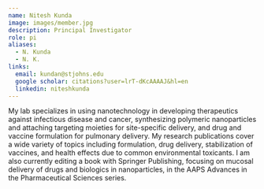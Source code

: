 ```yaml
---
name: Nitesh Kunda
image: images/member.jpg
description: Principal Investigator
role: pi
aliases:
  - N. Kunda
  - N. K.
links:
  email: kundan@stjohns.edu
  google scholar: citations?user=lrT-dKcAAAAJ&hl=en 
  linkedin: niteshkunda
---
```


My lab specializes in using nanotechnology in developing therapeutics against infectious disease and cancer, synthesizing polymeric nanoparticles and attaching targeting moieties for site-specific delivery, and drug and vaccine formulation for pulmonary delivery. My research publications cover a wide variety of topics including formulation, drug delivery, stabilization of vaccines, and health effects due to common environmental toxicants. I am also currently editing a book with Springer Publishing, focusing on mucosal delivery of drugs and biologics in nanoparticles, in the AAPS Advances in the Pharmaceutical Sciences series.

